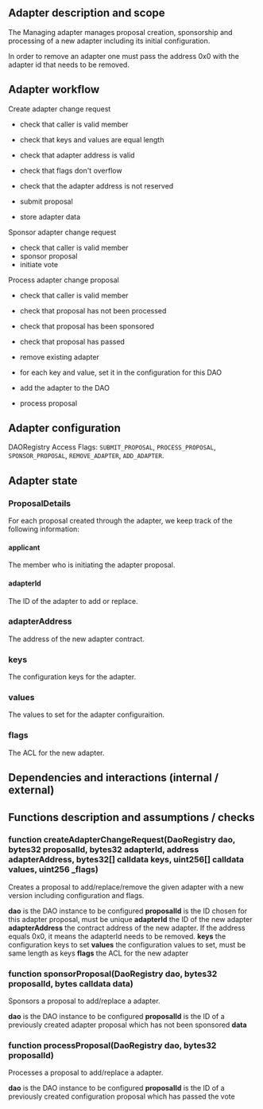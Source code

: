 ## Adapter description and scope

The Managing adapter manages proposal creation, sponsorship and processing of a new adapter including its initial configuration.

In order to remove an adapter one must pass the address 0x0 with the adapter id that needs to be removed.

## Adapter workflow

Create adapter change request

- check that caller is valid member
- check that keys and values are equal length
- check that adapter address is valid
- check that flags don't overflow
- check that the adapter address is not reserved

- submit proposal
- store adapter data

Sponsor adapter change request

- check that caller is valid member
- sponsor proposal
- initiate vote

Process adapter change proposal

- check that caller is valid member
- check that proposal has not been processed
- check that proposal has been sponsored
- check that proposal has passed

- remove existing adapter
- for each key and value, set it in the configuration for this DAO
- add the adapter to the DAO
- process proposal

## Adapter configuration

DAORegistry Access Flags: `SUBMIT_PROPOSAL`, `PROCESS_PROPOSAL`, `SPONSOR_PROPOSAL`, `REMOVE_ADAPTER`, `ADD_ADAPTER`.

## Adapter state

### ProposalDetails

For each proposal created through the adapter, we keep track of the following information:

#### applicant

The member who is initiating the adapter proposal.

#### adapterId

The ID of the adapter to add or replace.

### adapterAddress

The address of the new adapter contract.

### keys

The configuration keys for the adapter.

### values

The values to set for the adapter configuraition.

### flags

The ACL for the new adapter.

## Dependencies and interactions (internal / external)

## Functions description and assumptions / checks

### function createAdapterChangeRequest(DaoRegistry dao, bytes32 proposalId, bytes32 adapterId, address adapterAddress, bytes32[] calldata keys, uint256[] calldata values, uint256 \_flags)

Creates a proposal to add/replace/remove the given adapter with a new version including configuration and flags.

**dao** is the DAO instance to be configured
**proposalId** is the ID chosen for this adapter proposal, must be unique
**adapterId** the ID of the new adapter
**adapterAddress** the contract address of the new adapter. If the address equals 0x0, it means the adapterId needs to be removed.
**keys** the configuration keys to set
**values** the configuration values to set, must be same length as keys
**flags** the ACL for the new adapter

### function sponsorProposal(DaoRegistry dao, bytes32 proposalId, bytes calldata data)

Sponsors a proposal to add/replace a adapter.

**dao** is the DAO instance to be configured
**proposalId** is the ID of a previously created adapter proposal which has not been sponsored
**data**

### function processProposal(DaoRegistry dao, bytes32 proposalId)

Processes a proposal to add/replace a adapter.

**dao** is the DAO instance to be configured
**proposalId** is the ID of a previously created configuration proposal which has passed the vote
